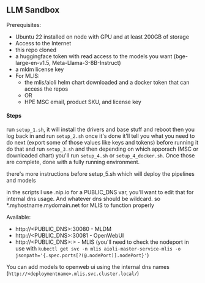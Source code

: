 ## LLM Sandbox


Prerequisites:
* Ubuntu 22 installed on node with GPU and at least 200GB of storage
* Access to the Internet
* this repo cloned
* a huggingface token with read access to the models you want (bge-large-en-v1.5, Meta-Llama-3-8B-Instruct)
* a mldm license key
* For MLIS:
  * the mlis/aioli helm chart downloaded and a docker token that can access the repos
  * OR
  * HPE MSC email, product SKU, and license key

  
#### Steps

run `setup_1.sh`, it will install the drivers and base stuff and reboot
then you log back in and run `setup_2.sh`
once it's done it'll tell you what you need to do next (export some of those values like keys and tokens) before running it
do that and run `setup_3.sh` and then depending on which apporach (MSC or downloaded chart) you'll run `setup_4.sh` or `setup_4_docker.sh`.
Once those are complete, done with a fully running environment.

there's more instructions before setup_5.sh which will deploy the pipelines and models

in the scripts I use <publicip>.nip.io for a PUBLIC_DNS var, you'll want to edit that for internal dns usage. And whatever dns should be wildcard. so *.myhostname.mydomain.net for MLIS to function properly

Available:
* http://<PUBLIC_DNS>:30080 - MLDM
* http://<PUBLIC_DNS>:30081 - OpenWebUI
* http://<PUBLIC_DNS>:<PORT>> - MLIS (you'll need to check the nodeport in use with `kubectl get svc -n mlis aioli-master-service-mlis -o jsonpath='{.spec.ports[?(@.nodePort)].nodePort}'`)


You can add models to openweb ui using the internal dns names (`http://<deploymentname>.mlis.svc.cluster.local/`)
